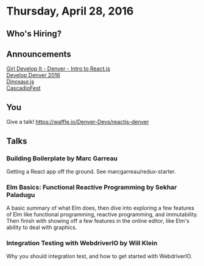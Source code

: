 # Thursday, April 28, 2016

## Who's Hiring?

## Announcements

[Girl Develop It - Denver - Intro to React.js](http://www.meetup.com/Girl-Develop-It-Boulder-Denver/events/229788765/)  
[Develop Denver 2016](https://developdenver.org/)  
[Dinosaur.js](https://dinosaurjs.org/)  
[CascadioFest](http://2016.cascadiafest.org/)  

## You

Give a talk! https://waffle.io/Denver-Devs/reactjs-denver

## Talks

### Building Boilerplate by Marc Garreau

Getting a React app off the ground. See marcgarreau/redux-starter. 

### Elm Basics: Functional Reactive Programming by Sekhar Paladugu 

A basic summary of what Elm does, then dive into exploring a few features of Elm like functional programming, reactive programming, and immutability. Then finish with showing off a few features in the online editor, like Elm's ability to deal with graphics. 

### Integration Testing with WebdriverIO by Will Klein

Why you should integration test, and how to get started with WebdriverIO.
